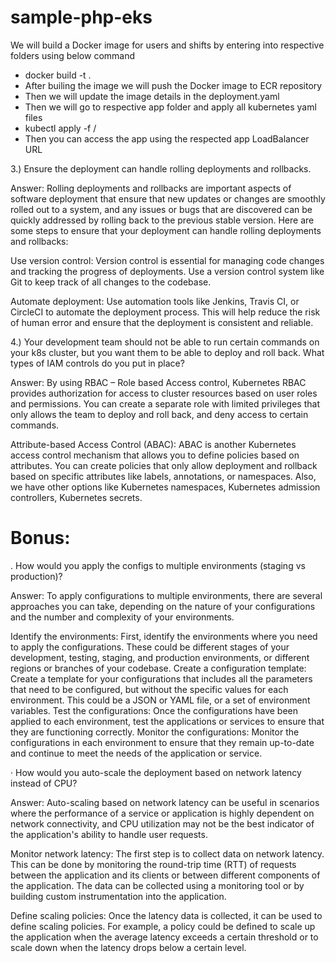 # sample-php-eks
We will build a Docker image for users and shifts by entering into respective folders using below command
* docker build -t <app name> .
* After builing the image we will push the Docker image to ECR repository 
* Then we will update the image details in the deployment.yaml
* Then we will go to respective app folder and apply all kubernetes yaml files
* kubectl apply -f <app folder>/
* Then you can access the app using the respected app LoadBalancer URL   
  
3.) Ensure the deployment can handle rolling deployments and rollbacks.

Answer: Rolling deployments and rollbacks are important aspects of software deployment that ensure that new updates or changes are smoothly rolled out to a system, and any issues or bugs that are discovered can be quickly addressed by rolling back to the previous stable version. Here are some steps to ensure that your deployment can handle rolling deployments and rollbacks:

Use version control: Version control is essential for managing code changes and tracking the progress of deployments. Use a version control system like Git to keep track of all changes to the codebase.
  
Automate deployment: Use automation tools like Jenkins, Travis CI, or CircleCI to automate the deployment process. This will help reduce the risk of human error and ensure that the deployment is consistent and reliable. 

4.) Your development team should not be able to run certain commands on your k8s cluster, but you want them to be able to deploy and roll back. What types of IAM controls do you put in place?

Answer: By using RBAC – Role based Access control, Kubernetes RBAC provides authorization for access to cluster resources based on user roles and permissions. You can create a separate role with limited privileges that only allows the team to deploy and roll back, and deny access to certain commands.
 
Attribute-based Access Control (ABAC): ABAC is another Kubernetes access control mechanism that allows you to define policies based on attributes. You can create policies that only allow deployment and rollback based on specific attributes like labels, annotations, or namespaces. Also, we have other options like Kubernetes namespaces, Kubernetes admission controllers, Kubernetes secrets.

# Bonus:

. How would you apply the configs to multiple environments (staging vs production)?

Answer: To apply configurations to multiple environments, there are several approaches you can take, depending on the nature of your configurations and the number and complexity of your environments.

Identify the environments: First, identify the environments where you need to apply the configurations. These could be different stages of your development, testing, staging, and production environments, or different regions or branches of your codebase.
Create a configuration template: Create a template for your configurations that includes all the parameters that need to be configured, but without the specific values for each environment. This could be a JSON or YAML file, or a set of environment variables.
Test the configurations: Once the configurations have been applied to each environment, test the applications or services to ensure that they are functioning correctly.
Monitor the configurations: Monitor the configurations in each environment to ensure that they remain up-to-date and continue to meet the needs of the application or service.

· How would you auto-scale the deployment based on network latency instead of CPU?

Answer: Auto-scaling based on network latency can be useful in scenarios where the performance of a service or application is highly dependent on network connectivity, and CPU utilization may not be the best indicator of the application's ability to handle user requests.

Monitor network latency: The first step is to collect data on network latency. This can be done by monitoring the round-trip time (RTT) of requests between the application and its clients or between different components of the application. The data can be collected using a monitoring tool or by building custom instrumentation into the application.
  
Define scaling policies: Once the latency data is collected, it can be used to define scaling policies. For example, a policy could be defined to scale up the application when the average latency exceeds a certain threshold or to scale down when the latency drops below a certain level.
  
